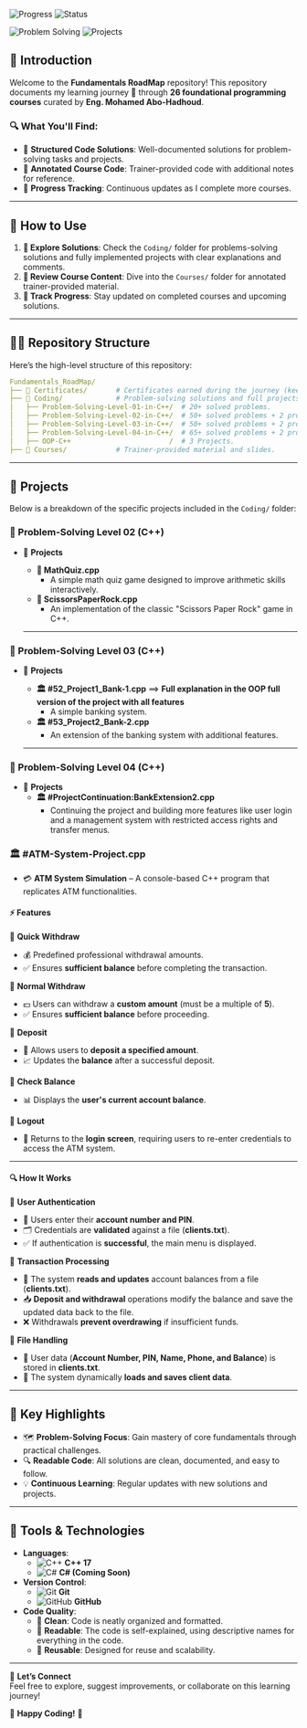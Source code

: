 ![Progress](https://img.shields.io/badge/Completed_Courses-11%2F26-blue?style=for-the-badge)
![Status](https://img.shields.io/badge/Status-Work_In_Progress-orange?style=for-the-badge)

![Problem Solving](https://img.shields.io/badge/Problem%20Solving-185%2B%20Solved%20Problems-success?style=for-the-badge)
![Projects](https://img.shields.io/badge/Projects-7%20Completed-ff5733?style=for-the-badge&logo=visual-studio-code&logoColor=white)

## 📘 Introduction

Welcome to the **Fundamentals RoadMap** repository! This repository documents my learning journey 🔬 through **26 foundational programming courses** curated by **Eng. Mohamed Abo-Hadhoud**.

### 🔍 What You'll Find:

- 📂 **Structured Code Solutions**: Well-documented solutions for problem-solving tasks and projects.
- 📝 **Annotated Course Code**: Trainer-provided code with additional notes for reference.
- 🚀 **Progress Tracking**: Continuous updates as I complete more courses.

---

## 🚀 How to Use

1. **🔧 Explore Solutions**: Check the `Coding/` folder for problems-solving solutions and fully implemented projects with clear explanations and comments.
2. **📓 Review Course Content**: Dive into the `Courses/` folder for annotated trainer-provided material.
3. **🔢 Track Progress**: Stay updated on completed courses and upcoming solutions.

---

## 💂️‍♂️ Repository Structure

Here’s the high-level structure of this repository:

```yaml
Fundamentals_RoadMap/
├── 📁 Certificates/       # Certificates earned during the journey (keeps updating).
├── 📁 Coding/             # Problem-solving solutions and full projects.
│   ├── Problem-Solving-Level-01-in-C++/  # 20+ solved problems.
│   ├── Problem-Solving-Level-02-in-C++/  # 50+ solved problems + 2 projects.
│   ├── Problem-Solving-Level-03-in-C++/  # 50+ solved problems + 2 projects.
│   ├── Problem-Solving-Level-04-in-C++/  # 65+ solved problems + 2 projects.
│   ├── OOP-C++                        /  # 3 Projects.
├── 📁 Courses/            # Trainer-provided material and slides.
```

---

## 📂 Projects

Below is a breakdown of the specific projects included in the `Coding/` folder:
### **🔢 Problem-Solving Level 02 (C++)**

- 📁 **Projects**
  - **🎯 MathQuiz.cpp**
    - A simple math quiz game designed to improve arithmetic skills interactively.
  - **🔷 ScissorsPaperRock.cpp**
    - An implementation of the classic "Scissors Paper Rock" game in C++.

  ---

### **🔢 Problem-Solving Level 03 (C++)**

- 📁 **Projects**
  - **🏛️ #52\_Project1\_Bank-1.cpp** ==> **Full explanation in the OOP full version of the project with all features**
    - A simple banking system.
  - **🏛️ #53\_Project2\_Bank-2.cpp**
    - An extension of the banking system with additional features.
  
  ---

### **🔢 Problem-Solving Level 04 (C++)**
- 📁 **Projects**
  - **🏛️ #ProjectContinuation:BankExtension2.cpp**
    - Continuing the project and building more features like user login and a management system with restricted access rights and transfer menus.
### **🏛️ #ATM-System-Project.cpp**  

- 💳 **ATM System Simulation** – A console-based C++ program that replicates ATM functionalities.  

#### ⚡ **Features**  

🔹 **Quick Withdraw**  
- 💰 Predefined professional withdrawal amounts.  
- ✅ Ensures **sufficient balance** before completing the transaction.  

🔹 **Normal Withdraw**  
- 💵 Users can withdraw a **custom amount** (must be a multiple of **5**).  
- ✅ Ensures **sufficient balance** before proceeding.  

🔹 **Deposit**  
- 🏦 Allows users to **deposit a specified amount**.  
- 📈 Updates the **balance** after a successful deposit.  

🔹 **Check Balance**  
- 📊 Displays the **user's current account balance**.  

🔹 **Logout**  
- 🔄 Returns to the **login screen**, requiring users to re-enter credentials to access the ATM system.  

---

#### 🔍 **How It Works**  

🔐 **User Authentication**  
- 🔢 Users enter their **account number and PIN**.  
- 🗂️ Credentials are **validated** against a file (**clients.txt**).  
- ✅ If authentication is **successful**, the main menu is displayed.  

💸 **Transaction Processing**  
- 📂 The system **reads and updates** account balances from a file (**clients.txt**).  
- 📥 **Deposit and withdrawal** operations modify the balance and save the updated data back to the file.  
- ❌ Withdrawals **prevent overdrawing** if insufficient funds.  

📑 **File Handling**  
- 📜 User data (**Account Number, PIN, Name, Phone, and Balance**) is stored in **clients.txt**.  
- 🔄 The system dynamically **loads and saves client data**.  


---

## 🌟 Key Highlights

- 🗺 **Problem-Solving Focus**: Gain mastery of core fundamentals through practical challenges.
- 🔍 **Readable Code**: All solutions are clean, documented, and easy to follow.
- 💡 **Continuous Learning**: Regular updates with new solutions and projects.

---

## 🔧 Tools & Technologies

- **Languages**:  
  - ![C++](https://img.icons8.com/color/48/000000/c-plus-plus-logo.png) **C++ 17**  
  - ![C#](https://img.icons8.com/color/48/000000/c-sharp-logo.png) **C# (Coming Soon)**  
- **Version Control**:  
  - ![Git](https://img.icons8.com/color/48/000000/git.png) **Git**  
  - ![GitHub](https://img.icons8.com/material-outlined/48/000000/github.png) **GitHub**  
- **Code Quality**:
  - 🦼 **Clean**: Code is neatly organized and formatted.
  - 📖 **Readable**: The code is self-explained, using descriptive names for everything in the code.
  - 🔄 **Reusable**: Designed for reuse and scalability.

---

🔗 **Let’s Connect**\
Feel free to explore, suggest improvements, or collaborate on this learning journey!

🎉 **Happy Coding!** 🚀

